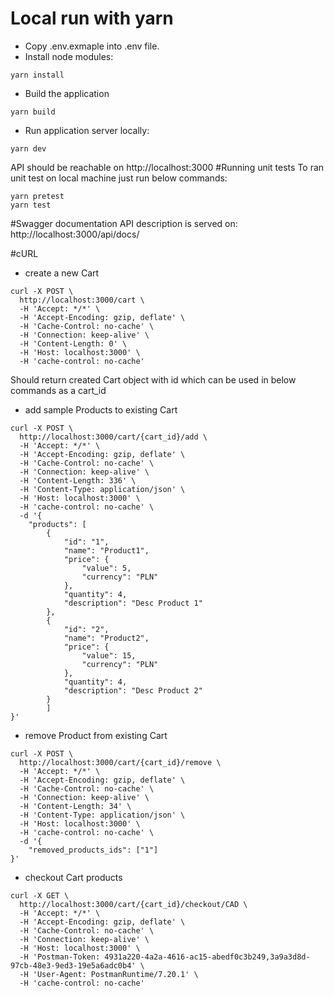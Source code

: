 # Local run with yarn
- Copy .env.exmaple into .env file.
- Install node modules:
```
yarn install
```
- Build the application
```
yarn build
```
- Run application server locally:
```
yarn dev
```
API should  be reachable on http://localhost:3000
#Running unit tests
To ran unit test on local machine just run below commands:
```
yarn pretest
yarn test
```
#Swagger documentation
API description is served on: http://localhost:3000/api/docs/

#cURL
- create a new Cart
```
curl -X POST \
  http://localhost:3000/cart \
  -H 'Accept: */*' \
  -H 'Accept-Encoding: gzip, deflate' \
  -H 'Cache-Control: no-cache' \
  -H 'Connection: keep-alive' \
  -H 'Content-Length: 0' \
  -H 'Host: localhost:3000' \
  -H 'cache-control: no-cache'
```
Should return created Cart object with id which can be used in below commands as a cart_id
- add sample Products to existing Cart


```
curl -X POST \
  http://localhost:3000/cart/{cart_id}/add \
  -H 'Accept: */*' \
  -H 'Accept-Encoding: gzip, deflate' \
  -H 'Cache-Control: no-cache' \
  -H 'Connection: keep-alive' \
  -H 'Content-Length: 336' \
  -H 'Content-Type: application/json' \
  -H 'Host: localhost:3000' \
  -H 'cache-control: no-cache' \
  -d '{
	"products": [
		{
			"id": "1",
			"name": "Product1",
			"price": {
				"value": 5,
				"currency": "PLN"
			},
			"quantity": 4,
			"description": "Desc Product 1"
		},
		{
			"id": "2",
			"name": "Product2",
			"price": {
				"value": 15,
				"currency": "PLN"
			},
			"quantity": 4,
			"description": "Desc Product 2"
		}
		]
}'
```
- remove Product from existing Cart
```
curl -X POST \
  http://localhost:3000/cart/{cart_id}/remove \
  -H 'Accept: */*' \
  -H 'Accept-Encoding: gzip, deflate' \
  -H 'Cache-Control: no-cache' \
  -H 'Connection: keep-alive' \
  -H 'Content-Length: 34' \
  -H 'Content-Type: application/json' \
  -H 'Host: localhost:3000' \
  -H 'cache-control: no-cache' \
  -d '{
	"removed_products_ids": ["1"]
}'
```
- checkout Cart products
```
curl -X GET \
  http://localhost:3000/cart/{cart_id}/checkout/CAD \
  -H 'Accept: */*' \
  -H 'Accept-Encoding: gzip, deflate' \
  -H 'Cache-Control: no-cache' \
  -H 'Connection: keep-alive' \
  -H 'Host: localhost:3000' \
  -H 'Postman-Token: 4931a220-4a2a-4616-ac15-abedf0c3b249,3a9a3d8d-97cb-48e3-9ed3-19e5a6adc0b4' \
  -H 'User-Agent: PostmanRuntime/7.20.1' \
  -H 'cache-control: no-cache'
```
